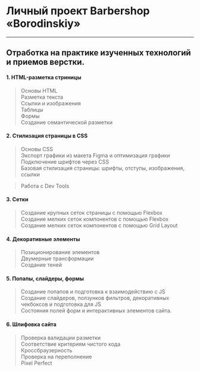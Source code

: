 # Личный проект Barbershop «Borodinskiy»
---

## Отработка на практике изученных технологий и приемов верстки.

#### 1. HTML-разметка стриницы

> Основы HTML\
> Разметка текста\
> Ссылки и изображения\
> Таблицы\
> Формы\
> Создание семантической разметки


#### 2. Стилизация страницы в CSS

> Основы CSS\
> Экспорт графики из макета Figma и оптимизация графики\
> Подключение шрифтов через CSS\
> Базовая стилизация страницы: шрифты, отступы, изображения, ссылки

> Работа с Dev Tools


#### 3. Сетки
> Создание крупных сеток страницы с помощью Flexbox\
> Создание мелких сеток компонентов с помощью Flexbox\
> Создание мелких сеток компонентов с помощью Grid Layout


#### 4. Декоративные элементы
> Позиционирование элементов\
> Двумерные трансформации\
> Создание теней


#### 5. Попапы, слайдеры, формы
> Создание попапов и подготовка к взаимодействию с JS\
> Создание слайдеров, ползунков фильтров, декоративных чекбоксов и подготовка для JS\
> Состояния полей форм и интерактивных элементов сайта.


#### 6. Шлифовка сайта
> Проверка валидации разметки\
> Соответствие критериям чистого кода\
> Кроссбраузерность\
> Проверка на переполнение\
> Pixel Perfect
